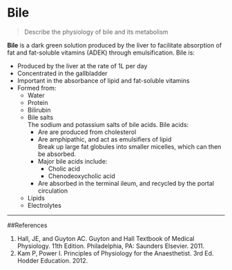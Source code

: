 # Bile
> Describe the physiology of bile and its metabolism

**Bile** is a dark green solution produced by the liver to facilitate absorption of fat and fat-soluble vitamins (ADEK) through emulsification. Bile is:
* Produced by the liver at the rate of 1L per day
* Concentrated in the gallbladder
* Important in the absorbance of lipid and fat-soluble vitamins
* Formed from:
  * Water
  * Protein
  * Bilirubin
  * Bile salts  
  The sodium and potassium salts of bile acids. Bile acids:
    * Are are produced from cholesterol
    * Are amphipathic, and act as emulsifiers of lipid  
    Break up large fat globules into smaller micelles, which can then be absorbed.
    * Major bile acids include:
      * Cholic acid
      * Chenodeoxycholic acid
    * Are absorbed in the terminal ileum, and recycled by the portal circulation
  * Lipids
  * Electrolytes

---
##References
1. Hall, JE, and Guyton AC. Guyton and Hall Textbook of Medical Physiology. 11th Edition. Philadelphia, PA: Saunders Elsevier. 2011.
2. Kam P, Power I. Principles of Physiology for the Anaesthetist. 3rd Ed. Hodder Education. 2012.
